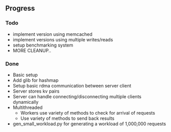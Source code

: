 ## Progress
### Todo
- implement version using memcached
- implement versions using multiple writes/reads
- setup benchmarking system
- MORE CLEANUP..

### Done
- Basic setup
- Add glib for hashmap
- Setup basic rdma communication between server client
- Server stores kv pairs
- Server can handle connecting/disconnecting multiple clients dynamically
- Multithreaded
	- Workers use variety of methods to check for arrival of requests
	- Use variety of methods to send back results
- gen\_small\_workload.py for generating a workload of 1,000,000 requests

